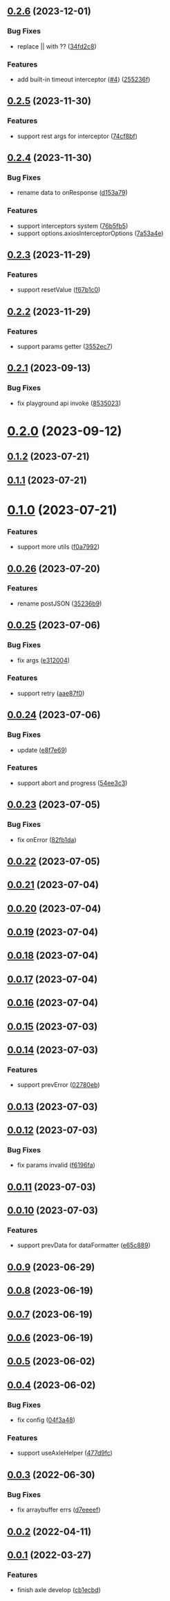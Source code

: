 ## [0.2.6](https://github.com/varletjs/axle/compare/v0.2.5...v0.2.6) (2023-12-01)

### Bug Fixes

- replace || with ?? ([34fd2c8](https://github.com/varletjs/axle/commit/34fd2c88b906bbdfa337b7483a72617f84791730))

### Features

- add built-in timeout interceptor ([#4](https://github.com/varletjs/axle/issues/4)) ([255236f](https://github.com/varletjs/axle/commit/255236f1796eeb31fb6c15864396b640719a2feb))

## [0.2.5](https://github.com/varletjs/axle/compare/v0.2.4...v0.2.5) (2023-11-30)

### Features

- support rest args for interceptor ([74cf8bf](https://github.com/varletjs/axle/commit/74cf8bf60bc796a6f7567463c0587db588fb86c7))

## [0.2.4](https://github.com/varletjs/axle/compare/v0.2.3...v0.2.4) (2023-11-30)

### Bug Fixes

- rename data to onResponse ([d153a79](https://github.com/varletjs/axle/commit/d153a79033954aeb283f96ba11eae8ffbac61e32))

### Features

- support interceptors system ([76b5fb5](https://github.com/varletjs/axle/commit/76b5fb57dbd76986e881bff9de0ad4f61738bf65))
- support options.axiosInterceptorOptions ([7a53a4e](https://github.com/varletjs/axle/commit/7a53a4ee21ff1045cc8be467209e9491a65e2342))

## [0.2.3](https://github.com/varletjs/axle/compare/v0.2.2...v0.2.3) (2023-11-29)

### Features

- support resetValue ([f67b1c0](https://github.com/varletjs/axle/commit/f67b1c0af17c36e05a628d42bcdf1ce77ecef73c))

## [0.2.2](https://github.com/varletjs/axle/compare/v0.2.1...v0.2.2) (2023-11-29)

### Features

- support params getter ([3552ec7](https://github.com/varletjs/axle/commit/3552ec7cb92f4ca317394b511e6122e661c5bbc2))

## [0.2.1](https://github.com/varletjs/axle/compare/v0.2.0...v0.2.1) (2023-09-13)

### Bug Fixes

- fix playground api invoke ([8535023](https://github.com/varletjs/axle/commit/8535023b54aa9d0da30224e385c936f53019f764))

# [0.2.0](https://github.com/varletjs/axle/compare/v0.1.2...v0.2.0) (2023-09-12)

## [0.1.2](https://github.com/varletjs/axle/compare/v0.1.1...v0.1.2) (2023-07-21)

## [0.1.1](https://github.com/varletjs/axle/compare/v0.1.0...v0.1.1) (2023-07-21)

# [0.1.0](https://github.com/varletjs/axle/compare/v0.0.26...v0.1.0) (2023-07-21)

### Features

- support more utils ([f0a7992](https://github.com/varletjs/axle/commit/f0a7992337c8988e465483aa33158fc952188ca6))

## [0.0.26](https://github.com/varletjs/axle/compare/v0.0.25...v0.0.26) (2023-07-20)

### Features

- rename postJSON ([35236b9](https://github.com/varletjs/axle/commit/35236b96d292507052d371441e0ef1d47946ee15))

## [0.0.25](https://github.com/varletjs/axle/compare/v0.0.24...v0.0.25) (2023-07-06)

### Bug Fixes

- fix args ([e312004](https://github.com/varletjs/axle/commit/e3120048696da1dd7f5653d1b709f9c914b989b3))

### Features

- support retry ([aae87f0](https://github.com/varletjs/axle/commit/aae87f013d10668479c4f8f8838c4918ec0e734a))

## [0.0.24](https://github.com/varletjs/axle/compare/v0.0.23...v0.0.24) (2023-07-06)

### Bug Fixes

- update ([e8f7e69](https://github.com/varletjs/axle/commit/e8f7e695ef4c6f7bd61f633cc8c8d17bdf3bc965))

### Features

- support abort and progress ([54ee3c3](https://github.com/varletjs/axle/commit/54ee3c3c5de6c3c4222dcf11ddc60d04fd70e1b2))

## [0.0.23](https://github.com/varletjs/axle/compare/v0.0.22...v0.0.23) (2023-07-05)

### Bug Fixes

- fix onError ([82fb1da](https://github.com/varletjs/axle/commit/82fb1daf6b6fcc46e5665603dd08180583d77cac))

## [0.0.22](https://github.com/varletjs/axle/compare/v0.0.21...v0.0.22) (2023-07-05)

## [0.0.21](https://github.com/varletjs/axle/compare/v0.0.20...v0.0.21) (2023-07-04)

## [0.0.20](https://github.com/varletjs/axle/compare/v0.0.19...v0.0.20) (2023-07-04)

## [0.0.19](https://github.com/varletjs/axle/compare/v0.0.18...v0.0.19) (2023-07-04)

## [0.0.18](https://github.com/varletjs/axle/compare/v0.0.17...v0.0.18) (2023-07-04)

## [0.0.17](https://github.com/varletjs/axle/compare/v0.0.16...v0.0.17) (2023-07-04)

## [0.0.16](https://github.com/varletjs/axle/compare/v0.0.15...v0.0.16) (2023-07-04)

## [0.0.15](https://github.com/varletjs/axle/compare/v0.0.14...v0.0.15) (2023-07-03)

## [0.0.14](https://github.com/varletjs/axle/compare/v0.0.13...v0.0.14) (2023-07-03)

### Features

- support prevError ([02780eb](https://github.com/varletjs/axle/commit/02780eb85486369b555f99b9fb7f51bda6dfde48))

## [0.0.13](https://github.com/varletjs/axle/compare/v0.0.12...v0.0.13) (2023-07-03)

## [0.0.12](https://github.com/varletjs/axle/compare/v0.0.11...v0.0.12) (2023-07-03)

### Bug Fixes

- fix params invalid ([f6196fa](https://github.com/varletjs/axle/commit/f6196faa6d9ba2a68135003f0afe857256fa7a0c))

## [0.0.11](https://github.com/varletjs/axle/compare/v0.0.10...v0.0.11) (2023-07-03)

## [0.0.10](https://github.com/varletjs/axle/compare/v0.0.9...v0.0.10) (2023-07-03)

### Features

- support prevData for dataFormatter ([e65c889](https://github.com/varletjs/axle/commit/e65c8898e9334e3bad634d0a0c99c7717f4ae0fa))

## [0.0.9](https://github.com/varletjs/axle/compare/v0.0.8...v0.0.9) (2023-06-29)

## [0.0.8](https://github.com/varletjs/axle/compare/v0.0.7...v0.0.8) (2023-06-19)

## [0.0.7](https://github.com/varletjs/axle/compare/v0.0.6...v0.0.7) (2023-06-19)

## [0.0.6](https://github.com/varletjs/axle/compare/v0.0.5...v0.0.6) (2023-06-19)

## [0.0.5](https://github.com/varletjs/axle/compare/v0.0.4...v0.0.5) (2023-06-02)

## [0.0.4](https://github.com/varletjs/axle/compare/v0.0.3...v0.0.4) (2023-06-02)

### Bug Fixes

- fix config ([04f3a48](https://github.com/varletjs/axle/commit/04f3a4832ae6ce3950bf34898ce712119d342db4))

### Features

- support useAxleHelper ([477d9fc](https://github.com/varletjs/axle/commit/477d9fcce5de8837072bfa31c4b9f906ce0327f6))

## [0.0.3](https://github.com/varletjs/axle/compare/v0.0.2...v0.0.3) (2022-06-30)

### Bug Fixes

- fix arraybuffer errs ([d7eeeef](https://github.com/varletjs/axle/commit/d7eeeefddc063414b5b8ef9a4c4e622a3cf34dcc))

## [0.0.2](https://github.com/varletjs/axle/compare/v0.0.1...v0.0.2) (2022-04-11)

## [0.0.1](https://github.com/varletjs/axle/compare/cb1ecbda73212fd99a269f4f8dee2de5c354fc3f...v0.0.1) (2022-03-27)

### Features

- finish axle develop ([cb1ecbd](https://github.com/varletjs/axle/commit/cb1ecbda73212fd99a269f4f8dee2de5c354fc3f))
